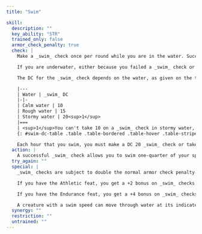 ```yaml
---
title: "Swim"

skill:
  description: ""
  key_ability: "STR"
  trained_only: false
  armor_check_penalty: true
  check: |
    Make a _swim_ check once per round while you are in the water. Success means you may swim at up to one-half your speed (as a full-round action) or at one-quarter your speed (as a move action). If you fail by 4 or less, you make no progress through the water. If you fail by 5 or more, you go underwater.

    If you are underwater, either because you failed a _swim_ check or because you are swimming underwater intentionally, you must hold your breath. You can hold your breath for a number of rounds equal to your Constitution score, but only if you do nothing other than take move actions or free actions. If you take a standard action or a full-round action (such as making an attack), the remainder of the duration for which you can hold your breath is reduced by 1 round. (Effectively, a character in combat can hold his or her breath only half as long as normal.) After that period of time, you must make a DC 10 Constitution check every round to continue holding your breath. Each round, the DC for that check increases by 1. If you fail the Constitution check, you begin to drown.

    The DC for the _swim_ check depends on the water, as given on the table below.

    |---
    | Water | _swim_ DC
    |-|-
    | Calm water | 10
    | Rough water | 15
    | Stormy water | 20<sup>1</sup>
    |===
    | <sup>1</sup>You can't take 10 on a _swim_ check in stormy water, even if you aren't otherwise being threatened or distracted. |<
    {: #swim-dc-table .table .table-bordered .table-hover .table-striped data-caption="Table: Swim DCs" }

    Each hour that you swim, you must make a DC 20 _swim_ check or take 1d6 points of nonlethal damage from fatigue.
  action: |
    A successful _swim_ check allows you to swim one-quarter of your speed as a move action or one-half your speed as a full-round action.
  try_again: ""
  special: |
    _swim_ checks are subject to double the normal armor check penalty and encumbrance penalty.

    If you have the Athletic feat, you get a +2 bonus on _swim_ checks.

    If you have the Endurance feat, you get a +4 bonus on _swim_ checks made to avoid taking nonlethal damage from fatigue.

    A creature with a swim speed can move through water at its indicated speed without making _swim_ checks. It gains a +8 racial bonus on any _swim_ check to perform a special action or avoid a hazard. The creature always can choose to take 10 on a _swim_ check, even if distracted or endangered when swimming. Such a creature can use the run action while swimming, provided that it swims in a straight line.
  synergy: ""
  restriction: ""
  untrained: ""
---
```

